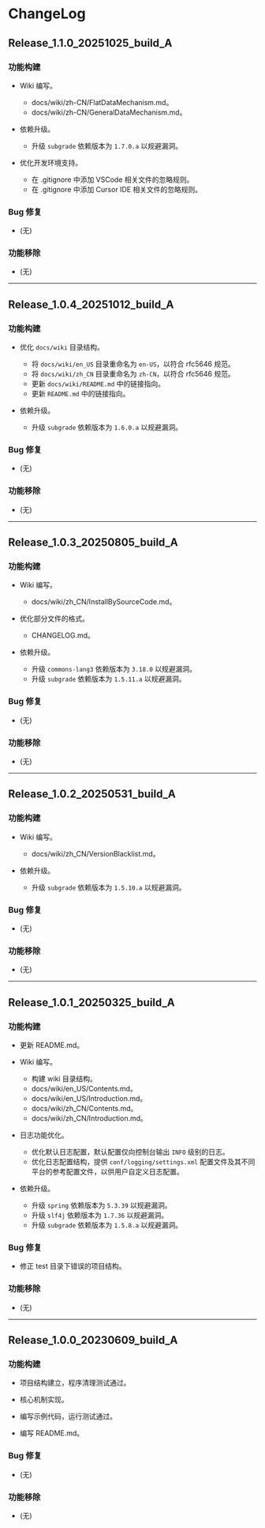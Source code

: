 # ChangeLog

## Release_1.1.0_20251025_build_A

### 功能构建

- Wiki 编写。
  - docs/wiki/zh-CN/FlatDataMechanism.md。
  - docs/wiki/zh-CN/GeneralDataMechanism.md。

- 依赖升级。
  - 升级 `subgrade` 依赖版本为 `1.7.0.a` 以规避漏洞。

- 优化开发环境支持。
  - 在 .gitignore 中添加 VSCode 相关文件的忽略规则。
  - 在 .gitignore 中添加 Cursor IDE 相关文件的忽略规则。

### Bug 修复

- (无)

### 功能移除

- (无)

---

## Release_1.0.4_20251012_build_A

### 功能构建

- 优化 `docs/wiki` 目录结构。
  - 将 `docs/wiki/en_US` 目录重命名为 `en-US`，以符合 rfc5646 规范。
  - 将 `docs/wiki/zh_CN` 目录重命名为 `zh-CN`，以符合 rfc5646 规范。
  - 更新 `docs/wiki/README.md` 中的链接指向。
  - 更新 `README.md` 中的链接指向。

- 依赖升级。
  - 升级 `subgrade` 依赖版本为 `1.6.0.a` 以规避漏洞。

### Bug 修复

- (无)

### 功能移除

- (无)

---

## Release_1.0.3_20250805_build_A

### 功能构建

- Wiki 编写。
  - docs/wiki/zh_CN/InstallBySourceCode.md。

- 优化部分文件的格式。
  - CHANGELOG.md。

- 依赖升级。
  - 升级 `commons-lang3` 依赖版本为 `3.18.0` 以规避漏洞。
  - 升级 `subgrade` 依赖版本为 `1.5.11.a` 以规避漏洞。

### Bug 修复

- (无)

### 功能移除

- (无)

---

## Release_1.0.2_20250531_build_A

### 功能构建

- Wiki 编写。
  - docs/wiki/zh_CN/VersionBlacklist.md。

- 依赖升级。
  - 升级 `subgrade` 依赖版本为 `1.5.10.a` 以规避漏洞。

### Bug 修复

- (无)

### 功能移除

- (无)

---

## Release_1.0.1_20250325_build_A

### 功能构建

- 更新 README.md。

- Wiki 编写。
  - 构建 wiki 目录结构。
  - docs/wiki/en_US/Contents.md。
  - docs/wiki/en_US/Introduction.md。
  - docs/wiki/zh_CN/Contents.md。
  - docs/wiki/zh_CN/Introduction.md。

- 日志功能优化。
  - 优化默认日志配置，默认配置仅向控制台输出 `INFO` 级别的日志。
  - 优化日志配置结构，提供 `conf/logging/settings.xml` 配置文件及其不同平台的参考配置文件，以供用户自定义日志配置。

- 依赖升级。
  - 升级 `spring` 依赖版本为 `5.3.39` 以规避漏洞。
  - 升级 `slf4j` 依赖版本为 `1.7.36` 以规避漏洞。
  - 升级 `subgrade` 依赖版本为 `1.5.8.a` 以规避漏洞。

### Bug 修复

- 修正 test 目录下错误的项目结构。

### 功能移除

- (无)

---

## Release_1.0.0_20230609_build_A

### 功能构建

- 项目结构建立，程序清理测试通过。

- 核心机制实现。

- 编写示例代码，运行测试通过。

- 编写 README.md。

### Bug 修复

- (无)

### 功能移除

- (无)
